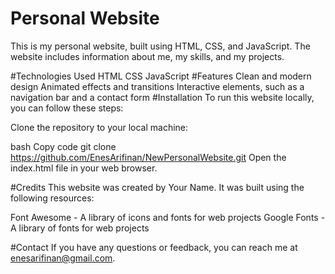 # Personal Website
This is my personal website, built using HTML, CSS, and JavaScript. The website includes information about me, my skills, and my projects.

#Technologies Used
HTML
CSS
JavaScript
#Features
Clean and modern design
Animated effects and transitions
Interactive elements, such as a navigation bar and a contact form
#Installation
To run this website locally, you can follow these steps:

Clone the repository to your local machine:

bash
Copy code
git clone https://github.com/EnesArifinan/NewPersonalWebsite.git
Open the index.html file in your web browser.

#Credits
This website was created by Your Name. It was built using the following resources:

Font Awesome - A library of icons and fonts for web projects
Google Fonts - A library of fonts for web projects

#Contact
If you have any questions or feedback, you can reach me at enesarifinan@gmail.com.
